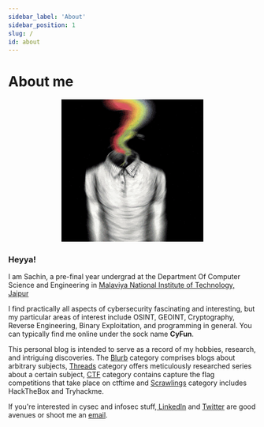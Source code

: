 ```yaml
---
sidebar_label: 'About'
sidebar_position: 1
slug: /
id: about
---
```


# About me


<p align="center">
  <img src="/img/cyfun.gif" />
</p>

<p>
<h3>Heyya!</h3>

I am Sachin, a pre-final year undergrad at the Department Of Computer Science and Engineering in  <a href="https://mnit.ac.in/">Malaviya National Institute of Technology, Jaipur</a>
</p>
I find practically all aspects of cybersecurity fascinating and interesting, but my particular areas of interest include OSINT, GEOINT, Cryptography, Reverse Engineering, Binary Exploitation, and programming in general. You can typically find me online under the sock name <b>CyFun</b>.

This personal blog is intended to serve as a record of my hobbies, research, and intriguing discoveries.
The [Blurb](/blog/) category comprises blogs about arbitrary subjects, [Threads](/docs/) category offers meticulously researched series about a certain subject, [CTF](/ctf/) category contains capture the flag competitions that take place on ctftime and [Scrawlings](/writeups/) category includes HackTheBox and Tryhackme. 
<p>
If you're interested in cysec and infosec stuff,<a href="https://linkedin.com/in/sachinkkumardhaka"> LinkedIn</a> and <a href="https://twitter.com/cy5un"> Twitter</a> are good avenues or shoot me an <a href="mailto:contact@cyfun.me"> email</a>.
</p>

<script src="https://tryhackme.com/badge/418043"></script>